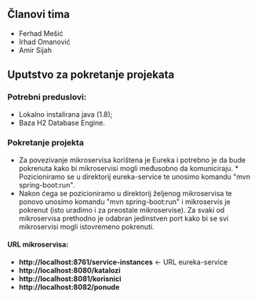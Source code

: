 ## Članovi tima

* Ferhad Mešić
* Irhad Omanović
* Amir Sijah

## Uputstvo za pokretanje projekata

### Potrebni preduslovi:

* Lokalno instalirana java (1.8);
* Baza H2 Database Engine.

### Pokretanje projekta

* Za povezivanje mikroservisa korištena je Eureka i potrebno je da bude pokrenuta kako bi mikroservisi mogli međusobno da komuniciraju.    * Pozicioniramo se u direktorij eureka-service te unosimo komandu "mvn spring-boot:run". 
* Nakon ćega se pozicioniramo u direktorij željenog mikroservisa te ponovo unosimo komandu "mvn spring-boot:run" i mikroservis je pokrenut (isto uradimo i za preostale mikroservise). Za svaki od mikroservisa prethodno je odabran jedinstven port kako bi se svi mikroservisi mogli istovremeno pokrenuti.

#### URL mikroservisa:

* **http://localhost:8761/service-instances** <- URL eureka-service
* **http://localhost:8080/katalozi**
* **http://localhost:8081/korisnici**
* **http://localhost:8082/ponude** 

